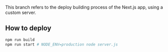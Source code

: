 This branch refers to the deploy building process of the Next.js app, using a custom server.

## How to deploy

```bash
npm run build
npm run start # NODE_ENV=production node server.js
```